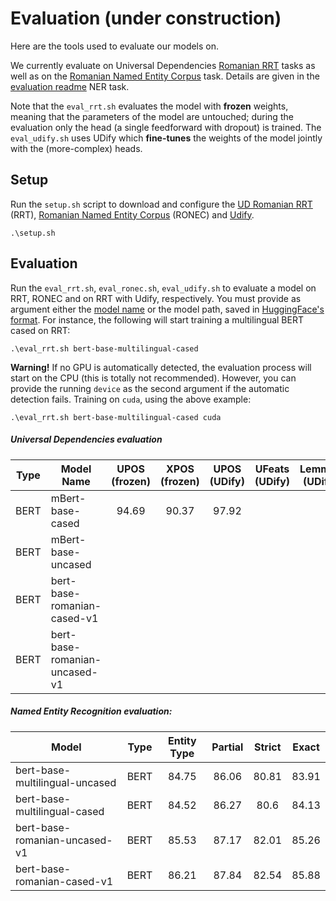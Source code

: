 # Evaluation (under construction)

Here are the tools used to evaluate our models on. 

We currently evaluate on Universal Dependencies [Romanian RRT](https://universaldependencies.org/treebanks/ro_rrt/index.html) tasks as well as on the [Romanian Named Entity Corpus](https://github.com/dumitrescustefan/ronec) task. Details are given in the [evaluation readme](evauation/README.md) NER task. 

Note that the ``eval_rrt.sh`` evaluates the model with **frozen** weights, meaning that the parameters of the model are untouched; during the evaluation only the head (a single feedforward with dropout) is trained. The ``eval_udify.sh`` uses UDify which **fine-tunes** the weights of the model jointly with the (more-complex) heads.

## Setup
Run the `setup.sh` script to download and configure the [UD Romanian RRT](https://universaldependencies.org/treebanks/ro_rrt/index.html) (RRT), [Romanian Named Entity Corpus](https://github.com/dumitrescustefan/ronec) (RONEC) and [Udify](https://github.com/Hyperparticle/udify). 

```
.\setup.sh
```

## Evaluation

Run the `eval_rrt.sh`, `eval_ronec.sh`, `eval_udify.sh` to evaluate a model on RRT, RONEC and on RRT with Udify, respectively. You must provide as argument either the [model name](https://huggingface.co/transformers/pretrained_models.html) or the model path, saved in [HuggingFace's format](https://huggingface.co/transformers/main_classes/model.html#pretrainedmodel). For instance, the following will start training a multilingual BERT cased on RRT:

```
.\eval_rrt.sh bert-base-multilingual-cased
```

**Warning!** If no GPU is automatically detected, the evaluation process will start on the CPU (this is totally not recommended). However, you can provide the running `device` as the second argument if the automatic detection fails. Training on `cuda`, using the above example: 

```
.\eval_rrt.sh bert-base-multilingual-cased cuda
```

##### Universal Dependencies evaluation

| Type 	        | Model Name               	        | UPOS (frozen) 	| XPOS (frozen) 	| UPOS (UDify) 	| UFeats (UDify) 	| Lemmas (UDify) 	| LAS (UDify) 	|
|------------	|-------------------------------	|:-------------:	|:-------------:	|:------------:	|:--------------:	|:--------------:	|:-----------:	|
| BERT       	| mBert-base-cased                 	|       94.69      	|      90.37         	|     97.92         	|                	|                	|             	|
| BERT       	| mBert-base-uncased               	|               	|               	|              	|                	|                	|             	|
| BERT       	| bert-base-romanian-cased-v1   	|               	|               	|              	|                	|                	|             	|
| BERT       	| bert-base-romanian-uncased-v1 	|               	|               	|              	|                	|                	|             	|

##### Named Entity Recognition evaluation:

| Model                          | Type | Entity Type | Partial | Strict | Exact |
|--------------------------------|:----:|:-----------:|:-------:|:------:|:-----:|
| bert-base-multilingual-uncased | BERT |    84.75    |  86.06  |  80.81 | 83.91 |
| bert-base-multilingual-cased   | BERT |    84.52    |  86.27  |  80.6  | 84.13 |
| bert-base-romanian-uncased-v1  | BERT |    85.53    |  87.17  |  82.01 | 85.26 |
| bert-base-romanian-cased-v1    | BERT |    86.21    |  87.84  |  82.54 | 85.88 |
